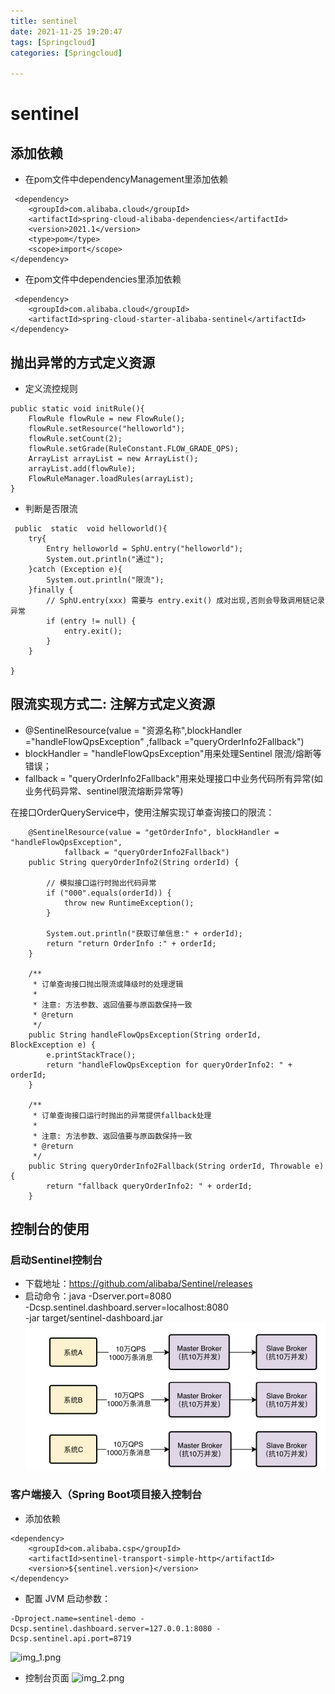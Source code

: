 ```yaml
---
title: sentinel
date: 2021-11-25 19:20:47
tags: [Springcloud]
categories: [Springcloud]

---
```

# sentinel
## 添加依赖
- 在pom文件中dependencyManagement里添加依赖
```
 <dependency>
    <groupId>com.alibaba.cloud</groupId>
    <artifactId>spring-cloud-alibaba-dependencies</artifactId>
    <version>2021.1</version>
    <type>pom</type>
    <scope>import</scope>
</dependency>
```
- 在pom文件中dependencies里添加依赖
```
 <dependency>
    <groupId>com.alibaba.cloud</groupId>
    <artifactId>spring-cloud-starter-alibaba-sentinel</artifactId>
</dependency>
```
##  抛出异常的方式定义资源
- 定义流控规则
```
public static void initRule(){
    FlowRule flowRule = new FlowRule();
    flowRule.setResource("helloworld");
    flowRule.setCount(2);
    flowRule.setGrade(RuleConstant.FLOW_GRADE_QPS);
    ArrayList arrayList = new ArrayList();
    arrayList.add(flowRule);
    FlowRuleManager.loadRules(arrayList);
}
```
- 判断是否限流
```
 public  static  void helloworld(){
    try{
        Entry helloworld = SphU.entry("helloworld");
        System.out.println("通过");
    }catch (Exception e){
        System.out.println("限流");
    }finally {
        // SphU.entry(xxx) 需要与 entry.exit() 成对出现,否则会导致调用链记录异常
        if (entry != null) {
            entry.exit();
        }
    }

}
```
## 限流实现方式二: 注解方式定义资源
- @SentinelResource(value = "资源名称",blockHandler ="handleFlowQpsException" ,fallback ="queryOrderInfo2Fallback")
- blockHandler = "handleFlowQpsException"用来处理Sentinel 限流/熔断等错误；
- fallback = "queryOrderInfo2Fallback"用来处理接口中业务代码所有异常(如业务代码异常、sentinel限流熔断异常等)
  
在接口OrderQueryService中，使用注解实现订单查询接口的限流：
```
    @SentinelResource(value = "getOrderInfo", blockHandler = "handleFlowQpsException",
            fallback = "queryOrderInfo2Fallback")
    public String queryOrderInfo2(String orderId) {

        // 模拟接口运行时抛出代码异常
        if ("000".equals(orderId)) {
            throw new RuntimeException();
        }

        System.out.println("获取订单信息:" + orderId);
        return "return OrderInfo :" + orderId;
    }

    /**
     * 订单查询接口抛出限流或降级时的处理逻辑
     *
     * 注意: 方法参数、返回值要与原函数保持一致
     * @return
     */
    public String handleFlowQpsException(String orderId, BlockException e) {
        e.printStackTrace();
        return "handleFlowQpsException for queryOrderInfo2: " + orderId;
    }

    /**
     * 订单查询接口运行时抛出的异常提供fallback处理
     *
     * 注意: 方法参数、返回值要与原函数保持一致
     * @return
     */
    public String queryOrderInfo2Fallback(String orderId, Throwable e) {
        return "fallback queryOrderInfo2: " + orderId;
    }
```
## 控制台的使用

### 启动Sentinel控制台
- 下载地址：https://github.com/alibaba/Sentinel/releases
- 启动命令：java -Dserver.port=8080 \
-Dcsp.sentinel.dashboard.server=localhost:8080 \
-jar target/sentinel-dashboard.jar
  ![img.png](img.png)
### 客户端接入（Spring Boot项目接入控制台
- 添加依赖
```
<dependency>
    <groupId>com.alibaba.csp</groupId>
    <artifactId>sentinel-transport-simple-http</artifactId>
    <version>${sentinel.version}</version>
</dependency>
```

- 配置 JVM 启动参数：
```
-Dproject.name=sentinel-demo -Dcsp.sentinel.dashboard.server=127.0.0.1:8080 -Dcsp.sentinel.api.port=8719
```
![img_1.png](img_1.png)
- 控制台页面
![img_2.png](img_2.png)